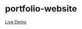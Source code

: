 # portfolio-website
<a href="https://portfolio-website-hazel-ten.vercel.app/" target="_blank">Live Demo</a>
